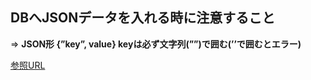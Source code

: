## DBへJSONデータを入れる時に注意すること

=> **JSON形 {”key”, value} keyは必ず文字列(””)で囲む(’’で囲むとエラー)**

[参照URL](https://products.sint.co.jp/topsic/blog/json)
